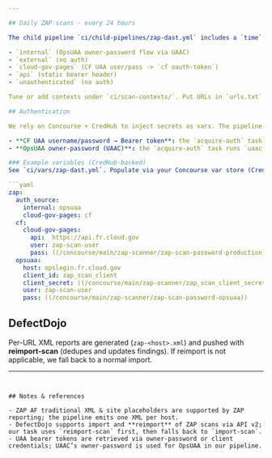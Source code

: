 ```yaml
---

## Daily ZAP scans - every 24 hours

The child pipeline `ci/child-pipelines/zap-dast.yml` includes a `time` resource with `interval: 24h` and scans the following contexts in parallel:

- `internal` (OpsUAA owner-password flow via UAAC)
- `external` (no auth)
- `cloud-gov-pages` (CF UAA user/pass -> `cf oauth-token`)
- `api` (static bearer header)
- `unauthenticated` (no auth)

Tune or add contexts under `ci/scan-contexts/`. Put URLs in `urls.txt` and settings in `config.yml`. A `test-template.yml` is included to show supported knobs.

## Authentication

We rely on Concourse + CredHub to inject secrets as vars. The pipeline **does not** call `credhub` directly.

- **CF UAA username/password → Bearer token**: the `acquire-auth` task runs `cf oauth-token`, which prints a bearer token that we pass to ZAP as an `Authorization` header. (See CF CLI help for `oauth-token`.)  
- **OpsUAA owner-password (UAAC)**: the `acquire-auth` task runs `uaac token owner get <client> <user> --secret <client_secret> --password <user_password>` to obtain a Bearer token (RFC 6749 “owner password” grant) and injects it as an `Authorization` header.

### Example variables (CredHub-backed)
See `ci/vars/zap-dast.yml`. Populate via your Concourse var store (CredHub):

```yaml
zap:
  auth_source:
    internal: opsuaa
    cloud-gov-pages: cf
  cf:
    cloud-gov-pages:
      api:  https://api.fr.cloud.gov
      user: zap-scan-user
      pass: ((/concourse/main/zap-scanner/zap-scan-password-production))
  opsuaa:
    host: opslogin.fr.cloud.gov
    client_id: zap_scan_client
    client_secret: ((/concourse/main/zap-scanner/zap_scan_client_secret-opsuaa))
    user: zap-scan-user
    pass: ((/concourse/main/zap-scanner/zap-scan-password-opsuaa))
````

## DefectDojo

Per-URL XML reports are generated (`zap-<host>.xml`) and pushed with **reimport-scan** (dedupes and updates findings). If reimport is not applicable, we fall back to a normal import.

---
```


## Notes & references

- ZAP AF traditional XML & site placeholders are supported by ZAP reporting; the pipeline emits one XML per host.
- DefectDojo supports import and **reimport** of ZAP scans via API v2; our task uses `reimport-scan` first, then falls back to `import-scan`.
- UAA bearer tokens are retrieved via owner-password or client credentials; UAAC’s owner-password is used for OpsUAA in our pipeline.
